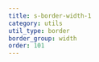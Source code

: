 ```yaml
---
title: s-border-width-1
category: utils
util_type: border
border_group: width
order: 101
---
```

<span class="s-border s-border-width-1"></span>